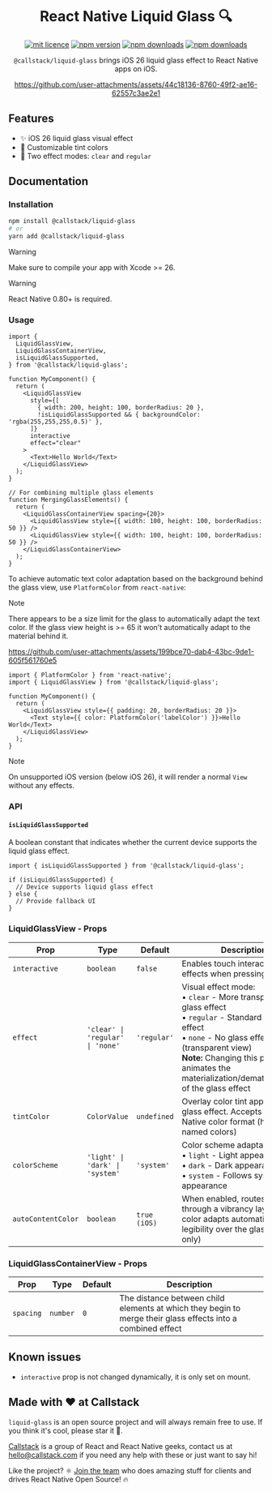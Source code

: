 <div align="center">
  <h1>React Native Liquid Glass 🔍</h1>

[![mit licence](https://img.shields.io/dub/l/vibe-d.svg?style=for-the-badge)](https://github.com/callstack/liquid-glass/blob/main/LICENSE)
[![npm version](https://img.shields.io/npm/v/@callstack/liquid-glass?style=for-the-badge)](https://www.npmjs.org/package/@callstack/liquid-glass)
[![npm downloads](https://img.shields.io/npm/dt/@callstack/liquid-glass.svg?style=for-the-badge)](https://www.npmjs.org/package/@callstack/liquid-glass)
[![npm downloads](https://img.shields.io/npm/dm/@callstack/liquid-glass.svg?style=for-the-badge)](https://www.npmjs.org/package/@callstack/liquid-glass)

`@callstack/liquid-glass` brings iOS 26 liquid glass effect to React Native apps on iOS.

https://github.com/user-attachments/assets/44c18136-8760-49f2-ae16-62557c3ae2e1

</div>

## Features

- ✨ iOS 26 liquid glass visual effect
- 🎨 Customizable tint colors
- 🔧 Two effect modes: `clear` and `regular`

## Documentation

### Installation

```bash
npm install @callstack/liquid-glass
# or
yarn add @callstack/liquid-glass
```

> [!WARNING]
> Make sure to compile your app with Xcode >= 26.

> [!WARNING]
> React Native 0.80+ is required.

### Usage

```tsx
import {
  LiquidGlassView,
  LiquidGlassContainerView,
  isLiquidGlassSupported,
} from '@callstack/liquid-glass';

function MyComponent() {
  return (
    <LiquidGlassView
      style={[
        { width: 200, height: 100, borderRadius: 20 },
        !isLiquidGlassSupported && { backgroundColor: 'rgba(255,255,255,0.5)' },
      ]}
      interactive
      effect="clear"
    >
      <Text>Hello World</Text>
    </LiquidGlassView>
  );
}

// For combining multiple glass elements
function MergingGlassElements() {
  return (
    <LiquidGlassContainerView spacing={20}>
      <LiquidGlassView style={{ width: 100, height: 100, borderRadius: 50 }} />
      <LiquidGlassView style={{ width: 100, height: 100, borderRadius: 50 }} />
    </LiquidGlassContainerView>
  );
}
```

To achieve automatic text color adaptation based on the background behind the glass view, use `PlatformColor` from `react-native`:

> [!NOTE]
> There appears to be a size limit for the glass to automatically adapt the text color. If the glass view height is >= 65 it won't automatically adapt to the material behind it.

https://github.com/user-attachments/assets/199bce70-dab4-43bc-9de1-605f561760e5

```tsx
import { PlatformColor } from 'react-native';
import { LiquidGlassView } from '@callstack/liquid-glass';

function MyComponent() {
  return (
    <LiquidGlassView style={{ padding: 20, borderRadius: 20 }}>
      <Text style={{ color: PlatformColor('labelColor') }}>Hello World</Text>
    </LiquidGlassView>
  );
}
```

> [!NOTE]
> On unsupported iOS version (below iOS 26), it will render a normal `View` without any effects.

### API

#### `isLiquidGlassSupported`

A boolean constant that indicates whether the current device supports the liquid glass effect.

```tsx
import { isLiquidGlassSupported } from '@callstack/liquid-glass';

if (isLiquidGlassSupported) {
  // Device supports liquid glass effect
} else {
  // Provide fallback UI
}
```

### LiquidGlassView - Props

| Prop          | Type                            | Default     | Description                                                                                                                         |
| ------------- | ------------------------------- | ----------- | ----------------------------------------------------------------------------------------------------------------------------------- |
| `interactive` | `boolean`                       | `false`     | Enables touch interaction effects when pressing the view                                                                            |
| `effect`      | `'clear' \| 'regular' \| 'none'` | `'regular'` | Visual effect mode:<br/>• `clear` - More transparent glass effect<br/>• `regular` - Standard glass blur effect<br/>• `none` - No glass effect (transparent view)<br/>**Note:** Changing this property animates the materialization/dematerialization of the glass effect |
| `tintColor`   | `ColorValue`                    | `undefined` | Overlay color tint applied to the glass effect. Accepts any React Native color format (hex, rgba, named colors)                     |
| `colorScheme` | `'light' \| 'dark' \| 'system'` | `'system'`  | Color scheme adaptation:<br/>• `light` - Light appearance<br/>• `dark` - Dark appearance<br/>• `system` - Follows system appearance |
| `autoContentColor` | `boolean`                  | `true (iOS)` | When enabled, routes children through a vibrancy layer so their color adapts automatically for legibility over the glass (iOS only) |

### LiquidGlassContainerView - Props

| Prop      | Type     | Default | Description                                                                                                 |
| --------- | -------- | ------- | ----------------------------------------------------------------------------------------------------------- |
| `spacing` | `number` | `0`     | The distance between child elements at which they begin to merge their glass effects into a combined effect |

## Known issues

- `interactive` prop is not changed dynamically, it is only set on mount.

## Made with ❤️ at Callstack

`liquid-glass` is an open source project and will always remain free to use. If you think it's cool, please star it 🌟.

[Callstack][callstack-readme-with-love] is a group of React and React Native geeks, contact us at [hello@callstack.com](mailto:hello@callstack.com) if you need any help with these or just want to say hi!

Like the project? ⚛️ [Join the team](https://callstack.com/careers/?utm_campaign=Senior_RN&utm_source=github&utm_medium=readme) who does amazing stuff for clients and drives React Native Open Source! 🔥

[callstack-readme-with-love]: https://callstack.com/?utm_source=github.com&utm_medium=referral&utm_campaign=liquid-glass&utm_term=readme-with-love
[version-badge]: https://img.shields.io/npm/v/@callstack/liquid-glass?style=for-the-badge
[version]: https://github.com/callstack/liquid-glass/blob/main/LICENSE
[prs-welcome-badge]: https://img.shields.io/badge/PRs-welcome-brightgreen.svg?style=for-the-badge
[prs-welcome]: ./CONTRIBUTING.md
